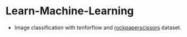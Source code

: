 # Learn-Machine-Learning
* Image classification with tenforflow and [rockpaperscissors](https://dicodingacademy.blob.core.windows.net/picodiploma/ml_pemula_academy/rockpaperscissors.zip) dataset.
